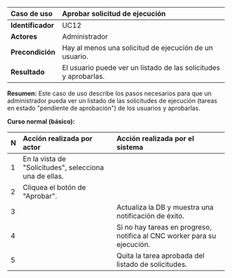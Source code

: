 | **Caso de uso**      | **Aprobar solicitud de ejecución** |
| :---        | :---        |
| **Identificador**      | UC12 |
| **Actores**      | Administrador |
| **Precondición**   | Hay al menos una solicitud de ejecución de un usuario. |
| **Resultado**   | El usuario puede ver un listado de las solicitudes y aprobarlas. |

**Resumen:**
Este caso de uso describe los pasos necesarios para que un administrador pueda ver un listado de las solicitudes de ejecución (tareas en estado "pendiente de aprobación") de los usuarios y aprobarlas.

**Curso normal (básico):**

| **N**      | **Acción realizada por actor** | **Acción realizada por el sistema** |
| :---        | :---        | :---        |
| 1      | En la vista de "Solicitudes", selecciona una de ellas. |  |
| 2      | Cliquea el botón de "Aprobar". |  |
| 3      |  | Actualiza la DB y muestra una notificación de éxito. |
| 4      |  | Si no hay tareas en progreso, notifica al CNC worker para su ejecución. |
| 5      |  | Quita la tarea aprobada del listado de solicitudes. |
